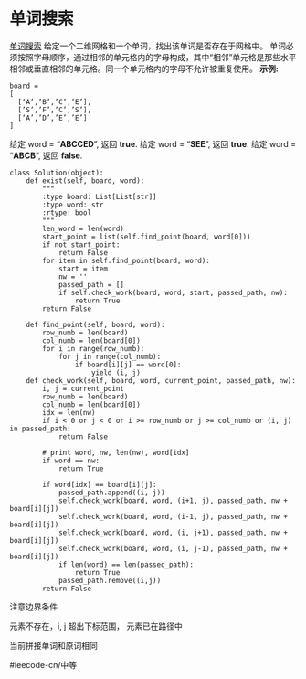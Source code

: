 # 单词搜索
 [单词搜索](https://leetcode-cn.com/problems/word-search/) 
给定一个二维网格和一个单词，找出该单词是否存在于网格中。
单词必须按照字母顺序，通过相邻的单元格内的字母构成，其中“相邻”单元格是那些水平相邻或垂直相邻的单元格。同一个单元格内的字母不允许被重复使用。
**示例:**
```
board =
[
  [‘A’,’B’,’C’,’E’],
  [’S’,’F’,’C’,’S’],
  [‘A’,’D’,’E’,’E’]
]
```
给定 word = “**ABCCED**”, 返回 **true**.
给定 word = “**SEE**”, 返回 **true**.
给定 word = “**ABCB**”, 返回 **false**.
```
class Solution(object):
    def exist(self, board, word):
        """
        :type board: List[List[str]]
        :type word: str
        :rtype: bool
        """
        len_word = len(word)
        start_point = list(self.find_point(board, word[0]))
        if not start_point:
            return False
        for item in self.find_point(board, word):
            start = item
            nw = ''
            passed_path = []
            if self.check_work(board, word, start, passed_path, nw):
                return True
        return False

    def find_point(self, board, word):
        row_numb = len(board)
        col_numb = len(board[0])
        for i in range(row_numb):
            for j in range(col_numb):
                if board[i][j] == word[0]:
                    yield (i, j)
    def check_work(self, board, word, current_point, passed_path, nw):
        i, j = current_point
        row_numb = len(board)
        col_numb = len(board[0])
        idx = len(nw)
        if i < 0 or j < 0 or i >= row_numb or j >= col_numb or (i, j) in passed_path:
            return False
        
        # print word, nw, len(nw), word[idx]
        if word == nw:
            return True

        if word[idx] == board[i][j]:
            passed_path.append((i, j))
            self.check_work(board, word, (i+1, j), passed_path, nw + board[i][j])
            self.check_work(board, word, (i-1, j), passed_path, nw + board[i][j])
            self.check_work(board, word, (i, j+1), passed_path, nw + board[i][j])
            self.check_work(board, word, (i, j-1), passed_path, nw + board[i][j])
            if len(word) == len(passed_path):
                return True
            passed_path.remove((i,j))
        return False

```
注意边界条件

元素不存在，i, j 超出下标范围，
元素已在路径中

当前拼接单词和原词相同



#leecode-cn/中等